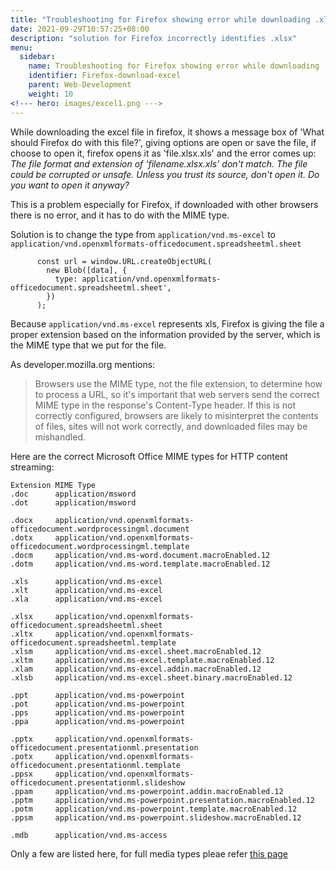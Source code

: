 ```yaml
---
title: "Troubleshooting for Firefox showing error while downloading .xlsx file"
date: 2021-09-29T10:57:25+08:00
description: "solution for Firefox incorrectly identifies .xlsx"
menu:
  sidebar:
    name: Troubleshooting for Firefox showing error while downloading .xlsx file
    identifier: Firefox-download-excel
    parent: Web-Development
    weight: 10
<!--- hero: images/excel1.png --->
---
```

While downloading the excel file in firefox, it shows a message box of 'What should Firefox do with this file?', giving options are open or save the file, if choose to open it, firefox opens it as 'file.xlsx.xls' and the error comes up:
*The file format and extension of 'filename.xlsx.xls' don't match. The file could be corrupted or unsafe. Unless you trust its source, don't open it. Do you want to open it anyway?*

This is a problem especially for Firefox, if downloaded with other browsers there is no error, and it has to do with the MIME type.

Solution is to change the type from `application/vnd.ms-excel` to `application/vnd.openxmlformats-officedocument.spreadsheetml.sheet`
```Vue
      const url = window.URL.createObjectURL(
        new Blob([data], {
          type: application/vnd.openxmlformats-officedocument.spreadsheetml.sheet',
        })
      );
```

Because `application/vnd.ms-excel` represents xls, Firefox is giving the file a proper extension based on the information provided by the server, which is the MIME type that we put for the file.

As developer.mozilla.org mentions:
> Browsers use the MIME type, not the file extension, to determine how to process a URL, so it's important that web servers send the correct MIME type in the response's Content-Type header. If this is not correctly configured, browsers are likely to misinterpret the contents of files, sites will not work correctly, and downloaded files may be mishandled.

Here are the correct Microsoft Office MIME types for HTTP content streaming:
```
Extension MIME Type
.doc      application/msword
.dot      application/msword

.docx     application/vnd.openxmlformats-officedocument.wordprocessingml.document
.dotx     application/vnd.openxmlformats-officedocument.wordprocessingml.template
.docm     application/vnd.ms-word.document.macroEnabled.12
.dotm     application/vnd.ms-word.template.macroEnabled.12

.xls      application/vnd.ms-excel
.xlt      application/vnd.ms-excel
.xla      application/vnd.ms-excel

.xlsx     application/vnd.openxmlformats-officedocument.spreadsheetml.sheet
.xltx     application/vnd.openxmlformats-officedocument.spreadsheetml.template
.xlsm     application/vnd.ms-excel.sheet.macroEnabled.12
.xltm     application/vnd.ms-excel.template.macroEnabled.12
.xlam     application/vnd.ms-excel.addin.macroEnabled.12
.xlsb     application/vnd.ms-excel.sheet.binary.macroEnabled.12

.ppt      application/vnd.ms-powerpoint
.pot      application/vnd.ms-powerpoint
.pps      application/vnd.ms-powerpoint
.ppa      application/vnd.ms-powerpoint

.pptx     application/vnd.openxmlformats-officedocument.presentationml.presentation
.potx     application/vnd.openxmlformats-officedocument.presentationml.template
.ppsx     application/vnd.openxmlformats-officedocument.presentationml.slideshow
.ppam     application/vnd.ms-powerpoint.addin.macroEnabled.12
.pptm     application/vnd.ms-powerpoint.presentation.macroEnabled.12
.potm     application/vnd.ms-powerpoint.template.macroEnabled.12
.ppsm     application/vnd.ms-powerpoint.slideshow.macroEnabled.12

.mdb      application/vnd.ms-access
```

Only a few are listed here, for full media types pleae refer [this page](https://www.iana.org/assignments/media-types/media-types.xhtml)